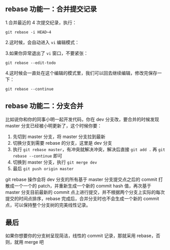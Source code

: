 ## rebase 功能一：合并提交记录
1.合并最近的 4 次提交纪录，执行：
```
git rebase -i HEAD~4
```
2.这时候，会自动进入 `vi` 编辑模式：

3.如果你异常退出了 `vi` 窗口，不要紧张：

```
git rebase --edit-todo
```

4.这时候会一直处在这个编辑的模式里，我们可以回去继续编辑，修改完保存一下：

```
git rebase --continue
```



## rebase 功能二：分支合并

比如说你和你的同事小明一起开发代码，你在 dev 分支改，要合并的时候发现 master 分支已经被小明更新了，这个时候你要：

1. 先切到 master 分支，将 master 分支拉到最新
2. 切换分支到需要 rebase 的分支，这里是 dev 分支
3. 执行 `git rebase master`，有冲突就解决冲突，解决后直接 `git add .` 再 `git rebase --continue` 即可
4. 切换到 master 分支，执行 `git merge dev`
5. 最后 `git push origin master`

git rebase 操作会将 dev 分支的所有基于 master 分支提交点之后的 commit 打散成一个一个的 patch，并重新生成一个新的 commit hash 值，再次基于 master 分支目前最新的 commit 点上进行提交，并不根据两个分支上实际的每次提交的时间点排序，rebase 完成后，合并分支时也不会生成一个新的 commit 点，可以保持整个分支树的完美线性记录。




## 最后
如果你想要你的分支树呈现简洁，线性的 commit 记录，那就采用 rebase，否则，就用 merge 吧



 

 

 

 